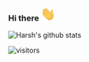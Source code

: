 ### Hi there <img src="./assets/Hi.gif" width="30px">

<!--
**aomineDev/aomineDev** is a ✨ _special_ ✨ repository because its `README.md` (this file) appears on your GitHub profile.

Here are some ideas to get you started:

- 🔭 I’m currently working on ...
- 🌱 I’m currently learning ...
- 👯 I’m looking to collaborate on ...
- 🤔 I’m looking for help with ...
- 💬 Ask me about ...
- 📫 How to reach me: ...
- 😄 Pronouns: ...
- ⚡ Fun fact: ...
-->

![Harsh's github stats](https://github-readme-stats.vercel.app/api?username=aomineDev&hide=["issues"]&show_icons=true)

![visitors](https://visitor-badge.glitch.me/badge?page_id=aomineDev.aomineDev)
